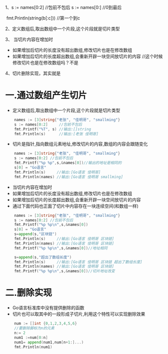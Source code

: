1、s := names[0:2]     //包前不包后		s := names[0:]     //0到最后

​	fmt.Println(string(b[:c]))  //第一个到c

2、定义数组后,取出数组中一个片段,这个片段就是切片类型

3、 当切片内容在增加时

- 如果增加后切片的长度没有超出数组,修改切片也是在修改数组
- 如果增加后切片的长度超出数组,会重新开辟一块空间放切片的内容        //这个时候修改切片也是在修改数组吗？不是

4、切片删除实现，其实就是



# 一.通过数组产生切片

* 定义数组后,取出数组中一个片段,这个片段就是切片类型
```go
	names := [3]string{"老张", "佳明哥", "smallming"}
	s := names[0:2]     //包前不包后
	fmt.Printf("%T", s) //输出:[]string
	fmt.Println(s)      //输出:[老张 佳明哥]
```
*  切片是指针,指向数组元素地址,修改切片的内容,数组的内容会跟随变化
```go
	names := [3]string{"老张", "佳明哥", "smallming"}
	s := names[0:2] //包前不包后
	fmt.Printf("%p %p",s,&names[0])//输出的地址是相同的
	s[0] = "Go语言"
	fmt.Println(s)     //输出:[Go语言 佳明哥]
	fmt.Println(names) //输出:[Go语言 佳明哥 smallming]
```
*  当切片内容在增加时
  * 如果增加后切片的长度没有超出数组,修改切片也是在修改数组
  * 如果增加后切片的长度超出数组,会重新开辟一块空间放切片的内容
  * 通过下面代码也正面了切片中内容存在一块连续空间(和数组一样)
```go
	names := [3]string{"老张", "佳明哥", "smallming"}
	s := names[0:2] //包前不包后
	fmt.Printf("%p %p\n",s,&names[0])
	s[0] = "Go语言"
	s=append(s,"区块链")
	fmt.Println(s)     //输出:[Go语言 佳明哥 区块链]
	fmt.Println(names) //输出:[Go语言 佳明哥 区块链]
	fmt.Printf("%p %p\n",s,&names[0])//地址相同

	s=append(s,"超出了数组长度")
	fmt.Println(s)     //输出:[Go语言 佳明哥 区块链 超出了数组长度]
	fmt.Println(names) //输出:[Go语言 佳明哥 区块链]
	fmt.Printf("%p %p\n",s,&names[0])//切片地址改变
```
# 二.删除实现

* Go语言标准库中没有提供删除的函数
* 切片也可以取其中的一段形成子切片,利用这个特性可以实现删除效果
```go
	num := []int {0,1,2,3,4,5,6}
	//要删除脚标为n的元素
	n:= 2
	num1 :=num[0:n]
	num1= append(num1,num[n+1:]...)
	fmt.Println(num1)
```
